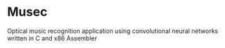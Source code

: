 # Musec
Optical music recognition application using convolutional neural networks written in C and x86 Assembler
